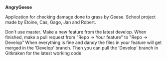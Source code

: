 <b>AngryGeese</b>

Application for checking damage done to grass by Geese.
School project made by Étoine, Cas, Gago, Jan and Robert.

Don't use master.
Make a new feature from the latest develop.
When finished, make a pull request from "Repo -> Your feature" to "Repo -> Develop"
When everything is fine and dandy the files in your feature will get merged in the 'Develop' branch.
Then you can pull the 'Develop' branch in Gitkraken for the latest working code